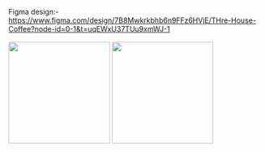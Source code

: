 Figma design:- https://www.figma.com/design/7B8Mwkrkbhb6n9FFz6HVjE/THre-House-Coffee?node-id=0-1&t=uqEWxU37TUu9xmWJ-1<br><br>
<Image src=https://github.com/user-attachments/assets/b2ab68d2-a024-41ba-935d-8d106f6a8cf3 width=200 hegiht=200>
<Image src=https://github.com/user-attachments/assets/33285e23-63f7-4ae8-a896-8a027f839d21 width=200 hegiht=200>
